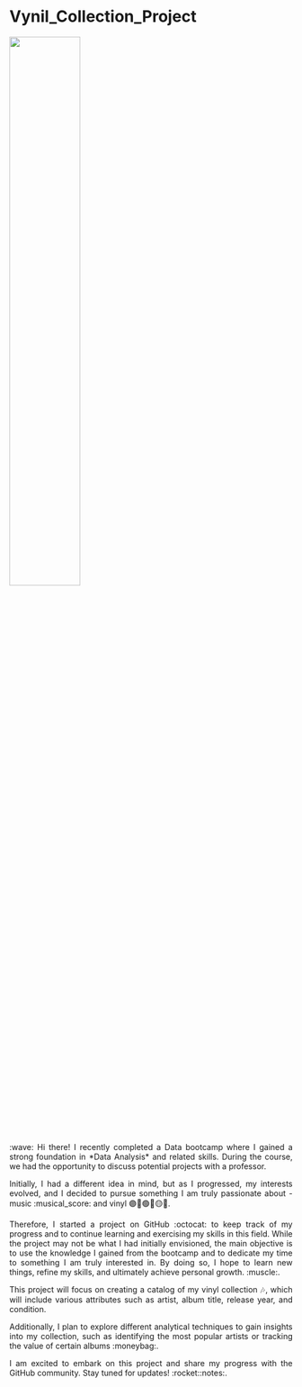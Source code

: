 # Vynil_Collection_Project

<img src="https://github.com/VannaLZ/Vynil_Collection_Project/blob/main/Freddy_Vynil.png" width=50% height=50%>


<p style="text-align: justify;">
:wave: Hi there! I recently completed a Data bootcamp where I gained a strong foundation in *Data Analysis* and related skills. During the course, we had the opportunity to discuss potential projects with a professor.
<p style="text-align: justify;">
Initially, I had a different idea in mind, but as I progressed, my interests evolved, and I decided to pursue something I am truly passionate about - music :musical_score: and vinyl 🟣🔴🟢🔵🟡🎵.
<p style="text-align: justify;">
Therefore, I started a project on GitHub :octocat: to keep track of my progress and to continue learning and exercising my skills in this field. While the project may not be what I had initially envisioned, the main objective is to use the knowledge I gained from the bootcamp and to dedicate my time to something I am truly interested in. By doing so, I hope to learn new things, refine my skills, and ultimately achieve personal growth. :muscle:.
<p style="text-align: justify;">
This project will focus on creating a catalog of my vinyl collection 🎶, which will include various attributes such as artist, album title, release year, and condition. 
<p style="text-align: justify;">
Additionally, I plan to explore different analytical techniques to gain insights into my collection, such as identifying the most popular artists or tracking the value of certain albums :moneybag:.
<p style="text-align: justify;">
I am excited to embark on this project and share my progress with the GitHub community. Stay tuned for updates! :rocket::notes:.

